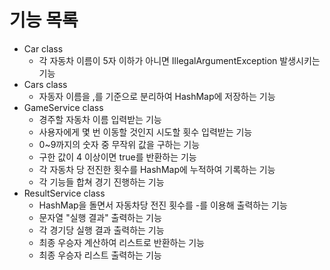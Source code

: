 # 기능 목록

- Car class
  - 각 자동차 이름이 5자 이하가 아니면 IllegalArgumentException 발생시키는 기능
- Cars class 
  - 자동자 이름을 ,를 기준으로 분리하여 HashMap에 저장하는 기능
- GameService class
  - 경주할 자동차 이름 입력받는 기능
  - 사용자에게 몇 번 이동할 것인지 시도할 횟수 입력받는 기능 
  - 0~9까지의 숫자 중 무작위 값을 구하는 기능
  - 구한 값이 4 이상이면 true를 반환하는 기능
  - 각 자동차 당 전진한 횟수를 HashMap에 누적하여 기록하는 기능
  - 각 기능들 합쳐 경기 진행하는 기능
- ResultService class
  - HashMap을 돌면서 자동차당 전진 횟수를 -를 이용해 출력하는 기능 
  - 문자열 "실행 결과" 출력하는 기능
  - 각 경기당 실행 결과 출력하는 기능
  - 최종 우승자 계산하여 리스트로 반환하는 기능 
  - 최종 우승자 리스트 출력하는 기능 
